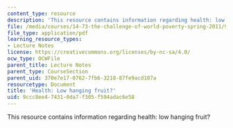 ```yaml
---
content_type: resource
description: 'This resource contains information regarding health: low hanging fruit?'
file: /media/courses/14-73-the-challenge-of-world-poverty-spring-2011/9ccc8ee474310da7f305f594adac6e58_MIT14_73S11_Lec8_slides.pdf
file_type: application/pdf
learning_resource_types:
- Lecture Notes
license: https://creativecommons.org/licenses/by-nc-sa/4.0/
ocw_type: OCWFile
parent_title: Lecture Notes
parent_type: CourseSection
parent_uid: 370e7e17-0762-7fb6-3218-87fe9acd107a
resourcetype: Document
title: 'Health: Low hanging fruit?'
uid: 9ccc8ee4-7431-0da7-f305-f594adac6e58
---
```

This resource contains information regarding health: low hanging fruit?